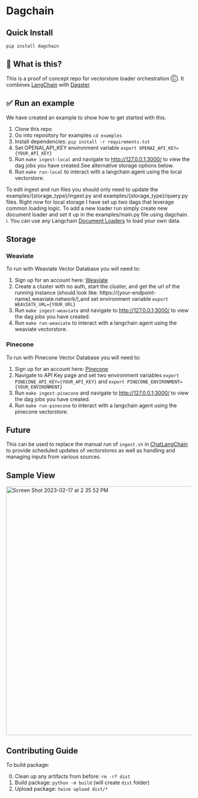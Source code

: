 # Dagchain

## Quick Install

`pip install dagchain`

## 🤔 What is this?

This is a proof of concept repo for vectorstore loader orchestration Ⓒ.
It combines [LangChain](https://langchain.readthedocs.io/en/latest/) with [Dagster](https://docs.dagster.io/getting-started).

## ✅ Run an example

We have created an example to show how to get started with this.

1. Clone this repo
2. Go into repository for examples `cd examples`
3. Install dependencies: `pip install -r requirements.txt`
4. Set OPENAI_API_KEY environment variable `export OPENAI_API_KEY={YOUR_API_KEY}`
5. Run `make ingest-local` and navigate to http://127.0.0.1:3000/ to view the dag jobs you have created.See alternative storage options below.
6. Run `make run-local` to interact with a langchain agent using the local vectorstore.

To edit ingest and run files you should only need to update the examples/{storage_type}/ingest.py and examples/{storage_type}/query.py files. Right now for local storage I have set up two dags that leverage common loading logic. To add a new loader run simply create new document loader and set it up in the examples/main.py file using dagchain.
   i. You can use any Langchain [Document Loaders](https://langchain.readthedocs.io/en/latest/modules/document_loaders.html) to load your own data.


## Storage

### Weaviate
To run with Weaviate Vector Database you will need to:
1. Sign up for an account here: [Weaviate](https://weaviate.io/)
2. Create a cluster with no auth, start the cluster, and get the url of the running instance (should look like: https://{your-endpoint-name}.weaviate.network/),and set environment variable `export WEAVIATE_URL={YOUR_URL}`
4. Run `make ingest-weaviate` and navigate to http://127.0.0.1:3000/ to view the dag jobs you have created.
5. Run `make run-weaviate` to interact with a langchain agent using the weaviate vectorstore.


### Pinecone
To run with Pinecone Vector Database you will need to:
1. Sign up for an account here: [Pinecone](https://www.pinecone.io/)
2. Navigate to API Key page and set two environment variables `export PINECONE_API_KEY={YOUR_API_KEY}` and `export PINECONE_ENVIRONMENT={YOUR_ENVIRONMENT}`
4. Run `make ingest-pinecone` and navigate to http://127.0.0.1:3000/ to view the dag jobs you have created.
5. Run `make run-pinecone` to interact with a langchain agent using the pinecone vectorstore.

## Future

This can be used to replace the manual run of `ingest.sh` in [ChatLangChain](https://github.com/hwchase17/chat-langchain) to provide scheduled updates of vectorstores as well as handling and managing inputs from various sources.

## Sample View

<img width="675" alt="Screen Shot 2023-02-17 at 2 35 52 PM" src="https://user-images.githubusercontent.com/22759784/219800978-ee2ad358-82ad-4107-9afc-4cc86831a063.png">

## Contributing Guide

To build package:

0. Clean up any artifacts from before: `rm -rf dist`
1. Build package: `python -m build` (will create `dist` folder)
2. Upload package: `twine upload dist/*`
